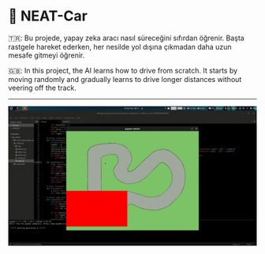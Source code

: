 # 🚗 NEAT-Car

🇹🇷: Bu projede, yapay zeka aracı nasıl süreceğini sıfırdan öğrenir. Başta rastgele hareket ederken, her nesilde yol dışına çıkmadan daha uzun mesafe gitmeyi öğrenir.

🇬🇧: In this project, the AI learns how to drive from scratch. It starts by moving randomly and gradually learns to drive longer distances without veering off the track.

---

![gif](img/NEAT-Car.gif)
